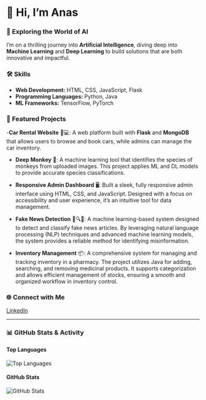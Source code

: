 # 👋 Hi, I’m Anas

### 🌌 Exploring the World of AI
I’m on a thrilling journey into **Artificial Intelligence**, diving deep into **Machine Learning** and **Deep Learning** to build solutions that are both innovative and impactful.

### 🛠️ Skills
- **Web Development:** HTML, CSS, JavaScript, Flask
- **Programming Languages:** Python, Java
- **ML Frameworks:** TensorFlow, PyTorch

### 🔭 Featured Projects

-**Car Rental Website** 🚗💻: A web platform built with **Flask** and **MongoDB** that allows users to browse and book cars, while admins can manage the car inventory.

- **Deep Monkey** 🐒: A machine learning tool that identifies the species of monkeys from uploaded images. This project applies ML and DL models to provide accurate species classifications.

- **Responsive Admin Dashboard** 🖥️: Built a sleek, fully responsive admin interface using HTML, CSS, and JavaScript. Designed with a focus on accessibility and user experience, it’s an intuitive tool for data management.

- **Fake News Detection** 📰🔍❌: A machine learning-based system designed to detect and classify fake news articles. By leveraging natural language processing (NLP) techniques and advanced machine learning models, the system provides a reliable method for identifying misinformation.

- **Inventory Management** 📦: A comprehensive system for managing and tracking inventory in a pharmacy. The project utilizes Java for adding, searching, and removing medicinal products. It supports categorization and allows efficient management of stocks, ensuring a smooth and organized workflow in inventory control.
  
### 🌐 Connect with Me
[LinkedIn](https://www.linkedin.com/in/anas-limem-2b01702b1/)

---

### 📊 GitHub Stats & Activity

#### Top Languages  
![Top Languages](https://github-readme-stats.vercel.app/api/top-langs/?username=anaslimem&layout=compact&theme=radical)

#### GitHub Stats  
![GitHub Stats](https://github-readme-stats.vercel.app/api?username=anaslimem&show_icons=true&theme=radical)

